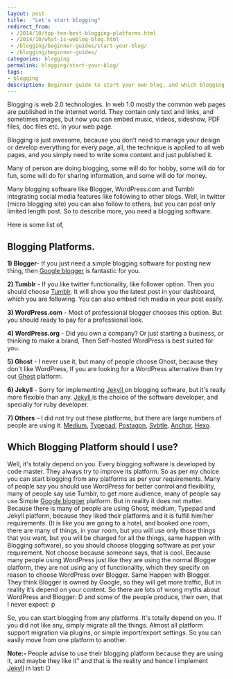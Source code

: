 ```yaml
---
layout: post
title:  "Let's start blogging"
redirect_from:
 - /2014/10/top-ten-best-blogging-platforms.html
 - /2014/10/what-is-weblog-blog.html
 - /blogging/beginner-guides/start-your-blog/
 - /blogging/beginner-guides/
categories: blogging
permalink: blogging/start-your-blog/
tags: 
- blogging
description: Beginner guide to start your own blog, and which blogging platform you should use.
---
```


Blogging is web 2.0 technologies. In web 1.0 mostly the common web pages are published in the internet world. They contain only text and links, and sometimes images, but now you can embed music, videos, sideshow, PDF files, doc files etc. In your web page.

Blogging is just awesome, because you don’t need to manage your design or develop everything for every page, all, the technique is applied to all web pages, and you simply need to write some content and just published it.

Many of person are doing blogging, some will do for hobby, some will do for fun, some will do for sharing information, and some will do for money.

Many blogging software like Blogger, WordPress.com and Tumblr integrating social media features like following to other blogs. Well, in twitter (micro blogging site) you can also follow to others, but you can post only limited length post. So to describe more, you need a blogging software.

Here is some list of,


## <a name="blogging-platforms"></a>Blogging Platforms. ##

**1) Blogger**- If you just need a simple blogging software for posting new thing, then <a href="https://blogger.com" target="_blank" rel="nofollow"> Google blogger</a> is fantastic for you.

**2) Tumblr** - If you like twitter functionality, like follower option. Then you should choose <a href="http://tumblr.com" rel="nofollow" target="_blank">Tumblr</a>. It will show you the latest post in your dashboard, which you are following. You can also embed rich media in your post easily.

**3) WordPress.com** - Most of professional blogger chooses this option. But you should ready to pay for a professional look.

**4) WordPress.org** - Did you own a company? Or just starting a business, or thinking to make a brand, Then Self-hosted WordPress is best suited for you.

**5) Ghost** - I never use it, but many of people choose Ghost, because they don't like WordPress, If you are looking for a WordPress alternative then try out <a href="https://ghost.org" rel="nofollow" target="_blank">Ghost</a> platform.

**6) Jekyll** - Sorry for implementing <a href="http://jekyllrb.com" rel="nofollow" target="_blank">Jekyll </a> on blogging software, but it's really more flexible than any. <a href="/jekyll/jekylll-vs-wordpress/" target="_blank">Jekyll </a> is the choice of the software developer, and specially for ruby developer.

**7) Others** – I did not try out these platforms, but there are large numbers of people are using it. 
<a href="https://medium.com/" rel="nofollow" target="_blank">Medium</a>, 
<a href="http://www.typepad.com/" rel="nofollow" target="_blank">Typepad</a>,
<a href="https://www.postagon.com" rel="nofollow" target="_blank"> Postagon</a>, <a href="https://svbtle.com/" rel="nofollow" target="_blank">Svbtle</a>, 
<a href="http://anchorcms.com/" rel="nofollow" target="_blank">Anchor</a>, 
<a href="https://hexo.io/" rel="nofollow" target="_blank">Hexo</a>.


## Which Blogging Platform should I use? ##
Well, it's totally depend on you. Every blogging software is developed by code master. They always try to improve its platform. So as per my choice you can start blogging from any platforms as per your requirements. Many of people say you should use WordPress for better control and flexibility, many of people say use Tumblr, to get more audience, many of people say use Simple <a href="/blogger/">Google blogger</a> platform. But in reality it does not matter. Because there is many of people are using Ghost, medium, Typepad and Jekyll platform, because they liked their platforms and it is fulfill him/her requirements. (It is like you are going to a hotel, and booked one room, there are many of things, in your room, but you will use only those things that you want, but you will be charged for all the things, same happen with Blogging software), so you should choose blogging software as per your requirement. Not choose because someone says, that is cool. Because many people using WordPress just like they are using the normal Blogger platform, they are not using any of functionality, which they specify on reason to choose WordPress over Blogger. Same Happen with Blogger. They think Blogger is owned by Google, so they will get more traffic, But in reality it’s depend on your content. So there are lots of wrong myths about WordPress and Blogger: D and some of the people produce, their own, that I never expect: p

So, you can start blogging from any platforms. It's totally depend on you. If you did not like any, simply migrate all the things. Almost all platform support migration via plugins, or simple import/export settings. So you can easily move from one platform to another.

**Note:-**  People advise to use their blogging platform because they are using it, and maybe they like it" and that is the reality and hence I implement <a href="/jekyll/">Jekyll</a> in last: D 